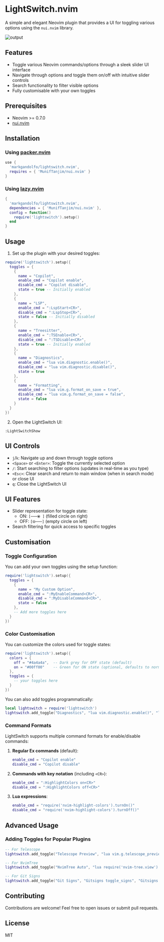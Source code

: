 # LightSwitch.nvim

A simple and elegant Neovim plugin that provides a UI for toggling various options using the `nui.nvim` library.

![output](https://github.com/user-attachments/assets/b5fd6fef-3c1f-4230-be3a-0ad5b787cb1b)

## Features

- Toggle various Neovim commands/options through a sleek slider UI interface
- Navigate through options and toggle them on/off with intuitive slider controls
- Search functionality to filter visible options
- Fully customisable with your own toggles

## Prerequisites

- Neovim >= 0.7.0
- [nui.nvim](https://github.com/MunifTanjim/nui.nvim)

## Installation

### Using [packer.nvim](https://github.com/wbthomason/packer.nvim)

```lua
use {
  'markgandolfo/lightswitch.nvim',
  requires = { 'MunifTanjim/nui.nvim' }
}
```

### Using [lazy.nvim](https://github.com/folke/lazy.nvim)

```lua
{
  'markgandolfo/lightswitch.nvim',
  dependencies = { 'MunifTanjim/nui.nvim' },
  config = function()
    require('lightswitch').setup()
  end
}
```

## Usage

1. Set up the plugin with your desired toggles:

```lua
require('lightswitch').setup({
  toggles = {
    {
      name = "Copilot",
      enable_cmd = "Copilot enable",
      disable_cmd = "Copilot disable",
      state = true -- Initially enabled
    },
    {
      name = "LSP",
      enable_cmd = ":LspStart<CR>",
      disable_cmd = ":LspStop<CR>",
      state = false -- Initially disabled
    },
    {
      name = "Treesitter",
      enable_cmd = ":TSEnable<CR>",
      disable_cmd = ":TSDisable<CR>",
      state = true -- Initially enabled
    },
    {
      name = "Diagnostics",
      enable_cmd = "lua vim.diagnostic.enable()",
      disable_cmd = "lua vim.diagnostic.disable()",
      state = true
    },
    {
      name = "Formatting",
      enable_cmd = "lua vim.g.format_on_save = true",
      disable_cmd = "lua vim.g.format_on_save = false",
      state = false
    }
  }
})
```


2. Open the LightSwitch UI:

```
:LightSwitchShow
```

## UI Controls

- `j`/`k`: Navigate up and down through toggle options
- `<Space>` or `<Enter>`: Toggle the currently selected option
- `/`: Start searching to filter options (updates in real-time as you type)
- `<Esc>`: Clear search and return to main window (when in search mode) or close UI
- `q`: Close the LightSwitch UI

## UI Features

- Slider representation for toggle state:
  - ON: `[───⦿ ]` (filled circle on right)
  - OFF: `[⦾───]` (empty circle on left)
- Search filtering for quick access to specific toggles

## Customisation

### Toggle Configuration

You can add your own toggles using the setup function:

```lua
require('lightswitch').setup({
  toggles = {
    {
      name = "My Custom Option",
      enable_cmd = ":MyEnableCommand<CR>",
      disable_cmd = ":MyDisableCommand<CR>",
      state = false
    },
    -- Add more toggles here
  }
})
```

### Color Customisation

You can customize the colors used for toggle states:

```lua
require('lightswitch').setup({
  colors = {
    off = "#4a4a4a",  -- Dark grey for OFF state (default)
    on = "#00ff00"    -- Green for ON state (optional, defaults to normal text color)
  },
  toggles = {
    -- your toggles here
  }
})
```

You can also add toggles programmatically:

```lua
local lightswitch = require('lightswitch')
lightswitch.add_toggle("Diagnostics", "lua vim.diagnostic.enable()", "lua vim.diagnostic.disable()", true)
```

### Command Formats

LightSwitch supports multiple command formats for enable/disable commands:

1. **Regular Ex commands** (default):
   ```lua
   enable_cmd = "Copilot enable"
   disable_cmd = "Copilot disable"
   ```

2. **Commands with key notation** (including `<CR>`):
   ```lua
   enable_cmd = ":HighlightColors on<CR>"
   disable_cmd = ":HighlightColors off<CR>"
   ```

3. **Lua expressions**:
   ```lua
   enable_cmd = "require('nvim-highlight-colors').turnOn()"
   disable_cmd = "require('nvim-highlight-colors').turnOff()"
   ```

## Advanced Usage

### Adding Toggles for Popular Plugins

```lua
-- For Telescope
lightswitch.add_toggle("Telescope Preview", "lua vim.g.telescope_preview = true", "lua vim.g.telescope_preview = false", true)

-- For NvimTree
lightswitch.add_toggle("NvimTree Auto", "lua require('nvim-tree.view').View.float.enable()", "lua require('nvim-tree.view').View.float.disable()", false)

-- For Git Signs
lightswitch.add_toggle("Git Signs", "Gitsigns toggle_signs", "Gitsigns toggle_signs", true)
```

## Contributing

Contributions are welcome! Feel free to open issues or submit pull requests.

## License

MIT
